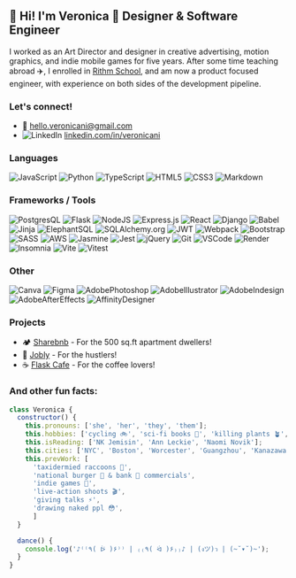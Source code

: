 ## 👋 Hi! I'm Veronica 🦄 Designer & Software Engineer

I worked as an Art Director and designer in creative advertising, motion graphics, and indie mobile games for five years. After some time teaching abroad ✈️, I enrolled in [Rithm School](https://www.rithmschool.com/), and am now a product focused engineer, with experience on both sides of the development pipeline.

### Let's connect! 
* 📧 hello.veronicani@gmail.com
* ![LinkedIn][LinkedIn] [linkedin.com/in/veronicani](https://www.linkedin.com/in/veronicani/)

<!-- Social Media Shields -->
[LinkedIn]: https://img.shields.io/badge/-LinkedIn-black.svg?style=for-the-badge&logo=linkedin&colorB=555

### Languages
![JavaScript](https://img.shields.io/badge/javascript-%23323330.svg?style=for-the-badge&logo=javascript&logoColor=%23F7DF1E)
![Python](https://img.shields.io/badge/python-3670A0?style=for-the-badge&logo=python&logoColor=ffdd54)
![TypeScript](https://img.shields.io/badge/typescript-323330.svg?style=for-the-badge&logo=typescript&logoColor=007ACC)
![HTML5](https://img.shields.io/badge/html5-%23E34F26.svg?style=for-the-badge&logo=html5&logoColor=white)
![CSS3](https://img.shields.io/badge/css3-%231572B6.svg?style=for-the-badge&logo=css3&logoColor=white)
![Markdown](https://img.shields.io/badge/markdown-%23000000.svg?style=for-the-badge&logo=markdown&logoColor=white)

### Frameworks / Tools

![PostgresQL](https://img.shields.io/badge/PostgreSQL-4169E1?style=for-the-badge&logo=postgresql&logoColor=white)
![Flask](https://img.shields.io/badge/Flask-000000?style=for-the-badge&logo=flask&logoColor=81D9FF)
![NodeJS](https://img.shields.io/badge/node.js-6DA55F?style=for-the-badge&logo=node.js&logoColor=white)
![Express.js](https://img.shields.io/badge/express.js-000000.svg?style=for-the-badge&logo=express&logoColor=white)
![React](https://img.shields.io/badge/react-%2320232a.svg?style=for-the-badge&logo=react&logoColor=%2361DAFB)
![Django](https://img.shields.io/badge/django-092E20.svg?style=for-the-badge&logo=django&logoColor=white)
![Babel](https://img.shields.io/badge/Babel-F9DC3e?style=for-the-badge&logo=babel&logoColor=black)
![Jinja](https://img.shields.io/badge/jinja-B41717?style=for-the-badge&logo=jinja&logoColor=white)
![ElephantSQL](https://img.shields.io/badge/ElephantSQL-96D3F4?style=for-the-badge&logo=elephantsql&logoColor=white)
![SQLAlchemy.org](https://img.shields.io/badge/SQLAlchemy-D71F00?style=for-the-badge&logo=sqlalchemy&logoColor=white)
![JWT](https://img.shields.io/badge/JWT-black?style=for-the-badge&logo=JSON%20web%20tokens)
![Webpack](https://img.shields.io/badge/webpack-8DD6F9.svg?style=for-the-badge&logo=webpack&logoColor=white)
![Bootstrap](https://img.shields.io/badge/bootstrap-%238511FA.svg?style=for-the-badge&logo=bootstrap&logoColor=white)
![SASS](https://img.shields.io/badge/SASS-hotpink.svg?style=for-the-badge&logo=SASS&logoColor=white)
![AWS](https://img.shields.io/badge/AWS-232F3E?style=for-the-badge&logo=amazon-aws&logoColor=FF9900)
![Jasmine](https://img.shields.io/badge/jasmine-%238A4182.svg?style=for-the-badge&logo=jasmine&logoColor=white)
![Jest](https://img.shields.io/badge/-jest-%23C21325?style=for-the-badge&logo=jest&logoColor=white)
![jQuery](https://img.shields.io/badge/jquery-%230769AD.svg?style=for-the-badge&logo=jquery&logoColor=white)
![Git](https://img.shields.io/badge/git-%23F05033.svg?style=for-the-badge&logo=git&logoColor=white)
![VSCode](https://img.shields.io/badge/VS%20Code-0078d7.svg?style=for-the-badge&logo=visual-studio-code&logoColor=white)
![Render](https://img.shields.io/badge/Render-6A00C9.svg?style=for-the-badge&logo=render&logoColor=white)
![Insomnia](https://img.shields.io/badge/Insomnia-black?style=for-the-badge&logo=insomnia&logoColor=5849BE)
![Vite](https://img.shields.io/badge/Vite-646CFF.svg?style=for-the-badge&logo=Vite&logoColor=white)
![Vitest](https://img.shields.io/badge/Vitest-6E9F18.svg?style=for-the-badge&logo=Vitest&logoColor=white)

### Other
![Canva](https://img.shields.io/badge/Canva-%2300C4CC.svg?style=for-the-badge&logo=Canva&logoColor=white)
![Figma](https://img.shields.io/badge/Figma-5551FF.svg?style=for-the-badge&logo=Figma&logoColor=white)
![AdobePhotoshop](https://img.shields.io/badge/Adobe%20Photoshop-31A8FF.svg?style=for-the-badge&logo=adobe-illustrator&logoColor=white)
![AdobeIllustrator](https://img.shields.io/badge/Adobe%20Illustrator-FF9A00.svg?style=for-the-badge&logo=adobe-illustrator&logoColor=white)
![AdobeIndesign](https://img.shields.io/badge/Adobe%20Indesign-FF3366.svg?style=for-the-badge&logo=adobe-illustrator&logoColor=white)
![AdobeAfterEffects](https://img.shields.io/badge/Adobe%20After%20Effects-9999FF.svg?style=for-the-badge&logo=adobe-after-effects&logoColor=white)
![AffinityDesigner](https://img.shields.io/badge/Affinity%20Designer-134881.svg?style=for-the-badge&logo=affinity-designer&logoColor=white)


### Projects
* 🏕️ [Sharebnb](https://github.com/veronicani/sharebnb-react/tree/main) - For the 500 sq.ft apartment dwellers!
* 👔 [Jobly](https://github.com/veronicani/sharebnb-react/tree/main) - For the hustlers!
* ☕️ [Flask Cafe](https://github.com/veronicani/sharebnb-react/tree/main) - For the coffee lovers!

### And other fun facts:
```js
class Veronica {
  constructor() {
    this.pronouns: ['she', 'her', 'they', 'them'];
    this.hobbies: ['cycling 🚲', 'sci-fi books 🚀', 'killing plants 🪴', 'cooking 🥘'];
    this.isReading: ['NK Jemisin', 'Ann Leckie', 'Naomi Novik'];
    this.cities: ['NYC', 'Boston', 'Worcester', 'Guangzhou', 'Kanazawa'];
    this.prevWork: [
      'taxidermied raccoons 🦝',
      'national burger 🍔 & bank 🏦 commercials',
      'indie games 👾',
      'live-action shoots 🎬',
      'giving talks ⚡️',
      'drawing naked ppl 😳',
      ]
  }

  dance() {
    console.log('♪⁽⁽٩( ᐖ )۶⁾⁾ | ₍₍٩( ᐛ )۶₎₎♪ | (งツ)ว | (~˘▾˘)~');
  }
}
